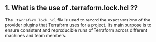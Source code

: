 ## 1. What is the use of .terraform.lock.hcl ??

The `.terraform.lock.hcl` file is used to record the exact versions of the provider plugins that Terraform uses for a project. Its main purpose is to ensure consistent and reproducible runs of Terraform across different machines and team members.
